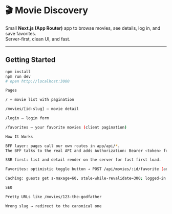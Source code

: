 # 🎬 Movie Discovery

Small **Next.js (App Router)** app to browse movies, see details, log in, and save favorites.  
Server-first, clean UI, and fast.

---

## Getting Started

```bash
npm install
npm run dev
# open http://localhost:3000

Pages

/ — movie list with pagination

/movies/[id-slug] — movie detail

/login — login form

/favorites — your favorite movies (client pagination)

How It Works

BFF layer: pages call our own routes in app/api/*.
The BFF talks to the real API and adds Authorization: Bearer <token> from cookies.

SSR first: list and detail render on the server for fast first load.

Favorites: optimistic toggle button → POST /api/movies/:id/favorite (add/remove).

Caching: guests get s-maxage=60, stale-while-revalidate=300; logged-in users get no-store.

SEO

Pretty URLs like /movies/123-the-godfather

Wrong slug → redirect to the canonical one

